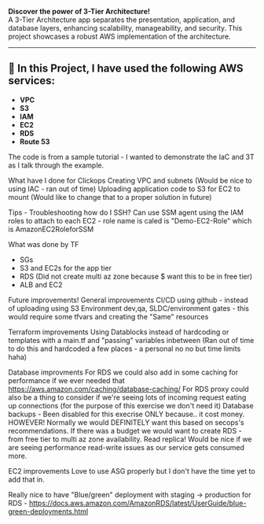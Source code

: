 **Discover the power of 3-Tier Architecture!**  
A 3-Tier Architecture app separates the presentation, application, and database layers, enhancing scalability, manageability, and security. This project showcases a robust AWS implementation of the architecture.

---

## 🚀 **In this Project, I have used the following AWS services:**

- **VPC**
- **S3**
- **IAM**
- **EC2**
- **RDS**
- **Route 53**

The code is from a sample tutorial - I wanted to demonstrate the IaC and 3T as I talk through the example.

What have I done for Clickops
Creating VPC and subnets (Would be nice to using IAC - ran out of time)
Uploading application code to S3 for EC2 to mount (Would like to change that to a proper solution in future)

Tips - Troubleshooting how do I SSH?
Can use SSM agent using the IAM roles to attach to each EC2 - role name is caled is "Demo-EC2-Role" which is AmazonEC2RoleforSSM

What was done by TF
* SGs
* S3 and EC2s for the app tier
* RDS (Did not create multi az zone because $ want this to be in free tier)
* ALB and EC2


Future improvements!
General improvements
  CI/CD using github - instead of uploading using S3
  Environment dev,qa, SLDC/environment gates - this would require some tfvars and creating the "Same" resources

Terraform improvements
  Using Datablocks instead of hardcoding or templates with a main.tf and "passing" variables inbetween (Ran out of time to do this and hardcoded a few places - a personal no no but time limits haha)

Database improvments
  For RDS we could also add in some caching for performance if we ever needed that https://aws.amazon.com/caching/database-caching/
  For RDS proxy could also be a thing to consider if we're seeing lots of incoming request eating up connections (for the purpose of this exercise we don't need it)
  Database backups - Been disabled for this execrise ONLY because.. it cost money. HOWEVER! Normally we would DEFINITELY want this based on secops's recommendations.
  If there was a budget we would want to create RDS - from free tier to multi az zone availability.
  Read replica! Would be nice if we are seeing performance read-write issues as our service gets consumed more.

EC2 improvements
  Love to use ASG properly but I don't have the time yet to add that in.

Really nice to have
  "Blue/green" deployment with staging -> production for RDS - https://docs.aws.amazon.com/AmazonRDS/latest/UserGuide/blue-green-deployments.html
